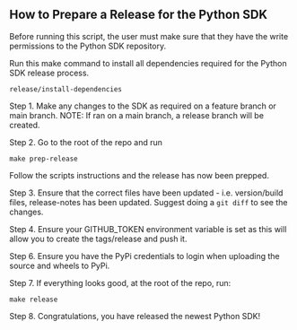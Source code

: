 ## How to Prepare a Release for the Python SDK

Before running this script, the user must make sure that they have the write permissions to the Python SDK repository.

Run this make command to install all dependencies required for the Python SDK release process.
```
release/install-dependencies
```

Step 1. Make any changes to the SDK as required on a feature branch or main branch.
NOTE: If ran on a main branch, a release branch will be created.

Step 2. Go to the root of the repo and run 
```
make prep-release
```
Follow the scripts instructions and the release has now been prepped.

Step 3. Ensure that the correct files have been updated - i.e. version/build files, release-notes has been updated. Suggest doing a `git diff` to see the changes.

Step 4. Ensure your GITHUB_TOKEN environment variable is set as this will allow you to create the tags/release and push it.

Step 6. Ensure you have the PyPi credentials to login when uploading the source and wheels to PyPi.

Step 7. If everything looks good, at the root of the repo, run:
```
make release
```
Step 8. Congratulations, you have released the newest Python SDK!
